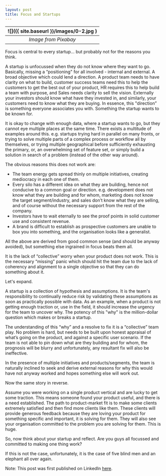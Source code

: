```yaml
---
layout: post
title: Focus and Startups
---
```


| ![]({{ site.baseurl }}/images/0-2.jpg ) |
| :-------------------------------------: |
|          _Image from Pixabay_           |

Focus is central to every startup... but probably not for the reasons you think.

A startup is unfocussed when they do not know where they want to go. Basically, missing a “positioning" for all involved - internal and external. A broad objective which could lend a direction. A product team needs to have clarity on what to build, customer success teams need this to help the customers to get the best out of your product, HR requires this to help build a team with purpose, and Sales needs clarity to sell the vision. Externally your investors should know what have they invested in, and similarly, your customers need to know what they are buying. In essence, this "direction” is something everyone associates you with. Something the startup wants to be known for.

It is okay to change with enough data, where a startup wants to go, but they cannot eye multiple places at the same time. There exists a multitude of examples around this. e.g. startups trying hard in parallel on many fronts, or trying to solve multiple parts of a complex process or workflow all by themselves, or trying multiple geographical before sufficiently exhausting the primary, or, an overwhelming set of feature set, or simply build a solution in search of a problem (instead of the other way around).

The obvious reasons this does not work are:

- The team energy gets spread thinly on multiple initiatives, creating mediocracy in each one of them.
- Every silo has a different idea on what they are building, hence not conducive to a common goal or direction. e.g. development does not know what they are building and for whom, marketing does not know the target segment/industry, and sales don’t know what they are selling, and of course without the necessary support from the rest of the company.
- Investors have to wait eternally to see the proof points in solid customer use and consistent revenue.
- A brand is difficult to establish as prospective customers are unable to box you into something, and the organisation looks like a generalist.

All the above are derived from good common sense (and should be anyway avoided), but something else ingrained in focus beats them all.

It is the lack of “collective” worry when your product does not work. This is the necessary “missing" panic which should hit the team due to the lack of coherency and alignment to a single objective so that they can do something about it.

Let's expand.

A startup is a collection of hypothesis and assumptions. It is the team's responsibility to continually reduce risk by validating these assumptions as soon as practically possible with data. As an example, when a product is not getting enough traction or, use in the field, it should increase the urgency for the team to uncover why. The potency of this "why" is the million-dollar question which makes or breaks a startup.

The understanding of this “why” and a resolve to fix it is a “collective” team play. No problem is hard, but needs to be built upon honest appraisal of what’s going on the product, and against a specific user scenario. If the team is not able to pin down what are they building and for whom, the prognosis will be blurry and unfortunately, any resultant fix will also be ineffective.

In the presence of multiple initiatives and products/segments, the team is naturally inclined to seek and derive external reasons for why this would have not anyway worked and hopes something else will work out.

Now the same story in reverse.

Assume you were working on a single product vertical and are lucky to get some traction. This means someone found your product useful, and there is a need established. The path to product-market fit is to make some clients extremely satisfied and then find more clients like them. These clients will provide generous feedback because they are loving your product for something specific and important, it is solving for them. They will also see your organisation committed to the problem you are solving for them. This is huge.

So, now think about your startup and reflect. Are you guys all focussed and committed to making one thing work?

If this is not the case, unfortunately, it is the case of five blind men and an elephant all over again.

Note: This post was first published on LinkedIn [here](https://www.linkedin.com/pulse/focus-startups-mohit-mehta-phd/).
